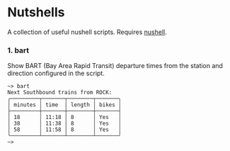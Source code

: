 # Nutshells
A collection of useful nushell scripts. Requires [nushell](https://www.nushell.sh/).

### 1. bart
Show BART (Bay Area Rapid Transit) departure times from the station and direction configured in the script.
```nu
~> bart
Next Southbound trains from ROCK:
╭─────────┬───────┬────────┬───────╮
│ minutes │ time  │ length │ bikes │
├─────────┼───────┼────────┼───────┤
│ 18      │ 11:18 │ 8      │ Yes   │
│ 38      │ 11:38 │ 8      │ Yes   │
│ 58      │ 11:58 │ 8      │ Yes   │
╰─────────┴───────┴────────┴───────╯
~>
```
